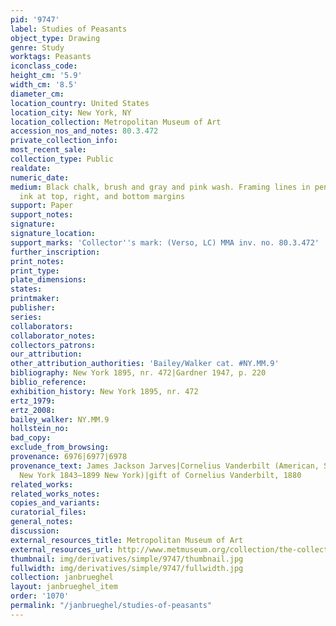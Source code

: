```yaml
---
pid: '9747'
label: Studies of Peasants
object_type: Drawing
genre: Study
worktags: Peasants
iconclass_code:
height_cm: '5.9'
width_cm: '8.5'
diameter_cm:
location_country: United States
location_city: New York, NY
location_collection: Metropolitan Museum of Art
accession_nos_and_notes: 80.3.472
private_collection_info:
most_recent_sale:
collection_type: Public
realdate:
numeric_date:
medium: Black chalk, brush and gray and pink wash. Framing lines in pen and brown
  ink at top, right, and bottom margins
support: Paper
support_notes:
signature:
signature_location:
support_marks: 'Collector''s mark: (Verso, LC) MMA inv. no. 80.3.472'
further_inscription:
print_notes:
print_type:
plate_dimensions:
states:
printmaker:
publisher:
series:
collaborators:
collaborator_notes:
collectors_patrons:
our_attribution:
other_attribution_authorities: 'Bailey/Walker cat. #NY.MM.9'
bibliography: New York 1895, nr. 472|Gardner 1947, p. 220
biblio_reference:
exhibition_history: New York 1895, nr. 472
ertz_1979:
ertz_2008:
bailey_walker: NY.MM.9
hollstein_no:
bad_copy:
exclude_from_browsing:
provenance: 6976|6977|6978
provenance_text: James Jackson Jarves|Cornelius Vanderbilt (American, Staten Island,
  New York 1843–1899 New York)|gift of Cornelius Vanderbilt, 1880
related_works:
related_works_notes:
copies_and_variants:
curatorial_files:
general_notes:
discussion:
external_resources_title: Metropolitan Museum of Art
external_resources_url: http://www.metmuseum.org/collection/the-collection-online/search/335123
thumbnail: img/derivatives/simple/9747/thumbnail.jpg
fullwidth: img/derivatives/simple/9747/fullwidth.jpg
collection: janbrueghel
layout: janbrueghel_item
order: '1070'
permalink: "/janbrueghel/studies-of-peasants"
---
```

